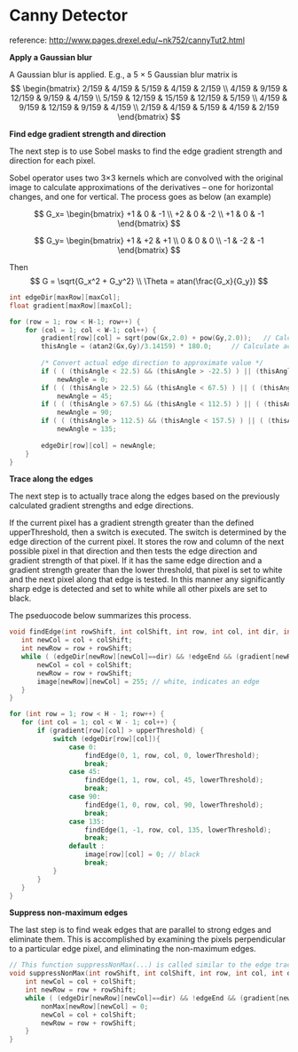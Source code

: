 # Canny Detector

reference: http://www.pages.drexel.edu/~nk752/cannyTut2.html

**Apply a Gaussian blur**

A Gaussian blur is applied. E.g., a 5 &times; 5 Gaussian blur matrix is
$$
\begin{bmatrix}
    2/159 & 4/159 & 5/159 & 4/159 & 2/159 \\
    4/159 & 9/159 & 12/159 & 9/159 & 4/159 \\
    5/159 & 12/159 & 15/159 & 12/159 & 5/159 \\
    4/159 & 9/159 & 12/159 & 9/159 & 4/159 \\
    2/159 & 4/159 & 5/159 & 4/159 & 2/159
\end{bmatrix}
$$

**Find edge gradient strength and direction**

The next step is to use Sobel masks to find the edge gradient strength and direction for each pixel.

Sobel operator uses two 3×3 kernels which are convolved with the original image to calculate approximations of the derivatives – one for horizontal changes, and one for vertical. The process goes as below (an example)

$$
G_x=
\begin{bmatrix}
+1 & 0 & -1 \\
+2 & 0 & -2 \\
+1 & 0 & -1
\end{bmatrix}
$$

$$
G_y=
\begin{bmatrix}
+1 & +2 & +1 \\
0 & 0 & 0 \\
-1 & -2 & -1
\end{bmatrix}
$$

Then
$$
G = \sqrt{G_x^2 + G_y^2}
\\
\Theta = atan(\frac{G_x}{G_y})
$$

```cpp
int edgeDir[maxRow][maxCol];			
float gradient[maxRow][maxCol];		

for (row = 1; row < H-1; row++) {
    for (col = 1; col < W-1; col++) {
        gradient[row][col] = sqrt(pow(Gx,2.0) + pow(Gy,2.0));	// Calculate gradient strength			
        thisAngle = (atan2(Gx,Gy)/3.14159) * 180.0;		// Calculate actual direction of edge
        
        /* Convert actual edge direction to approximate value */
        if ( ( (thisAngle < 22.5) && (thisAngle > -22.5) ) || (thisAngle > 157.5) || (thisAngle < -157.5) )
            newAngle = 0;
        if ( ( (thisAngle > 22.5) && (thisAngle < 67.5) ) || ( (thisAngle < -112.5) && (thisAngle > -157.5) ) )
            newAngle = 45;
        if ( ( (thisAngle > 67.5) && (thisAngle < 112.5) ) || ( (thisAngle < -67.5) && (thisAngle > -112.5) ) )
            newAngle = 90;
        if ( ( (thisAngle > 112.5) && (thisAngle < 157.5) ) || ( (thisAngle < -22.5) && (thisAngle > -67.5) ) )
            newAngle = 135;
            
        edgeDir[row][col] = newAngle;
    }
}	
```

**Trace along the edges**

The next step is to actually trace along the edges based on the previously calculated gradient strengths and edge directions.

 If the current pixel has a gradient strength greater than the defined upperThreshold, then a switch is executed. The switch is determined by the edge direction of the current pixel. It stores the row and column of the next possible pixel in that direction and then tests the edge direction and gradient strength of that pixel. If it has the same edge direction and a gradient strength greater than the lower threshold, that pixel is set to white and the next pixel along that edge is tested. In this manner any significantly sharp edge is detected and set to white while all other pixels are set to black.

 The pseduocode below summarizes this process.

 ```cpp
void findEdge(int rowShift, int colShift, int row, int col, int dir, int lowerThreshold){
    int newCol = col + colShift;
    int newRow = row + rowShift;
    while ( (edgeDir[newRow][newCol]==dir) && !edgeEnd && (gradient[newRow][newCol] > lowerThreshold) ) {
        newCol = col + colShift;
        newRow = row + rowShift;
        image[newRow][newCol] = 255; // white, indicates an edge
    }
}

for (int row = 1; row < H - 1; row++) {
	for (int col = 1; col < W - 1; col++) {
        if (gradient[row][col] > upperThreshold) {
            switch (edgeDir[row][col]){		
                case 0:
                    findEdge(0, 1, row, col, 0, lowerThreshold);
                    break;
                case 45:
                    findEdge(1, 1, row, col, 45, lowerThreshold);
                    break;
                case 90:
                    findEdge(1, 0, row, col, 90, lowerThreshold);
                    break;
                case 135:
                    findEdge(1, -1, row, col, 135, lowerThreshold);
                    break;
                default :
                    image[row][col] = 0; // black
                    break;
            }
        }
    }
}
 ```

**Suppress non-maximum edges**

The last step is to find weak edges that are parallel to strong edges and eliminate them. This is accomplished by examining the pixels perpendicular to a particular edge pixel, and eliminating the non-maximum edges.

```cpp
// This function suppressNonMax(...) is called similar to the edge tracing stage where suppressNonMax(...) starts at different edge angles.
void suppressNonMax(int rowShift, int colShift, int row, int col, int dir, int lowerThreshold){
    int newCol = col + colShift;
    int newRow = row + rowShift;
    while ( (edgeDir[newRow][newCol]==dir) && !edgeEnd && (gradient[newRow][newCol] > lowerThreshold) ) {
        nonMax[newRow][newCol] = 0;
        newCol = col + colShift;
        newRow = row + rowShift;
    }
}
```